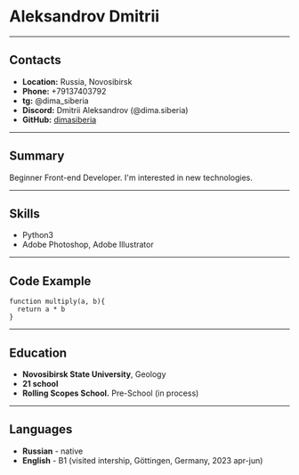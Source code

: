 # Aleksandrov Dmitrii

--- 

## Contacts
* **Location:** Russia, Novosibirsk
* **Phone:** +79137403792
* **tg:** @dima_siberia
* **Discord:** Dmitrii Aleksandrov (@dima.siberia)
* **GitHub:** [dimasiberia](https://github.com/dimasiberia)

---

## Summary

Beginner Front-end Developer. I'm interested in new technologies.

---

## Skills

* Python3
* Adobe Photoshop, Adobe Illustrator

---

## Code Example

``` 
function multiply(a, b){
  return a * b
}
```

---

## Education

* **Novosibirsk State University**, Geology
* **21 school**
* **Rolling Scopes School.** Pre-School (in process)

---

## Languages

* **Russian** - native
* **English** - B1 (visited intership, Göttingen, Germany, 2023 apr-jun)
